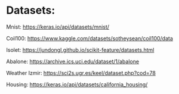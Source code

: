 # Datasets:

Mnist: https://keras.io/api/datasets/mnist/

Coil100: https://www.kaggle.com/datasets/sotheysean/coil100/data

Isolet: https://jundongl.github.io/scikit-feature/datasets.html

Abalone: https://archive.ics.uci.edu/dataset/1/abalone

Weather Izmir: https://sci2s.ugr.es/keel/dataset.php?cod=78

Housing: https://keras.io/api/datasets/california_housing/
